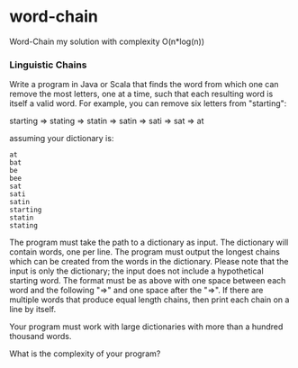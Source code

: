 # word-chain
Word-Chain my solution with complexity O(n*log(n))

### Linguistic Chains

Write a program in Java or Scala that finds the word from which one can remove the most letters, one at a time, such
 that each resulting word is itself a valid word. For example, you can remove six letters from "starting":

starting => stating => statin => satin => sati => sat => at

assuming your dictionary is:

```
at
bat
be
bee
sat
sati
satin
starting
statin
stating
```

The program must take the path to a dictionary as input. The dictionary will contain words, one per line. The program
 must output the longest chains which can be created from the words in the dictionary.
Please note that the input is only the dictionary; the input does not include a hypothetical starting word.
  The format must be as above with one space between each word and the following "=>" and one space after the "=>". If there are multiple words that produce equal length chains, then print each chain on a line by itself.

Your program must work with large dictionaries with more than a hundred thousand words.

What is the complexity of your program?
